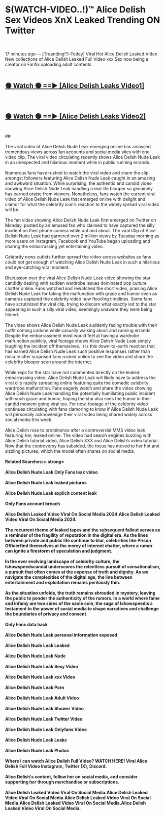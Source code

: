 # $(WATCH-VIDEO..!)™ Alice Delish Sex Videos XnX Leaked Trending ON Twitter<br>
<br>

17 minutes ago — [Treanding!!!~Today] Viral Hot Alice Delish Leaked Video New collections of Alice Delish Leaked Full Video xxx Sex now being a creator on Fanfix uploading adult contents.
<br>
 <br>

##  <a href="https://best2vid.blogspot.com?title=Alice_Delish">🟢 Watch 🟢 ==► [Alice Delish Leaks Video1]</a><br>
  <br>

##  <a href="https://best2vid.blogspot.com?title=Alice_Delish">🟢 Watch 🟢 ==► [Alice Delish Leaks Video2]</a><br>
  <br>
  ##
  <br>
  <br>
The viral video of Alice Delish Nude Leak emerging online has amassed tremendous views across fan accounts and social media sites with one video clip. The viral video circulating recently shows Alice Delish Nude Leak in an unexpected and hilarious moment while in public running errands.
<br><br>
Numerous fans have rushed to watch the viral video and share the clip amongst followers featuring Alice Delish Nude Leak caught in an amusing and awkward situation. While surprising, the authentic and candid video showing Alice Delish Nude Leak handling a real life blooper so genuinely has earned praise from viewers. Nonetheless, fans watch the current viral video of Alice Delish Nude Leak that emerged online with delight and clamor for what the celebrity icon’s reaction to the widely spread viral video will be.
<br><br>
The fan video showing Alice Delish Nude Leak first emerged on Twitter on Monday, posted by an amused fan who claimed to have captured the silly incident on their phone camera while out and about. The viral Clip of Alice Delish Nude Leak had garnered over 2 million views by Tuesday morning as more users on Instagram, Facebook and YouTube began uploading and sharing the embarrassing yet entertaining video.
<br><br>
Celebrity news outlets further spread the video across websites as fans could not get enough of watching Alice Delish Nude Leak in such a hilarious and eye-catching viral moment.
<br><br>
Discussion over the viral Alice Delish Nude Leak video showing the star candidly dealing with sudden wardrobe issues dominated pop culture chatter online. Fans watched and rewatched the short video, praising Alice Delish Nude Leak for taking the malfunction with grace and humor even as cameras captured the celebrity video now flooding timelines. Some fans have scrutinized the viral clip, trying to discern what exactly led to the star appearing in such a silly viral video, seemingly unaware they were being filmed.
<br><br>
The video shows Alice Delish Nude Leak suddenly facing trouble with their outfit coming undone while casually walking about and running errands. Despite the embarrassment most would feel at having a wardrobe malfunction publicly, viral footage shows Alice Delish Nude Leak simply laughing the incident off themselves. It is this down-to-earth reaction that has earned Alice Delish Nude Leak such positive responses rather than ridicule after surprised fans rushed online to see the video and share the celebrity blooper seen around the internet.
<br><br>
While reps for the star have not commented directly on the leaked embarrassing video, Alice Delish Nude Leak will likely have to address the viral clip rapidly spreading online featuring quite the comedic celebrity wardrobe malfunction. Fans eagerly watch and share the video showing Alice Delish Nude Leak handling the potentially humiliating public incident with such grace and humor, hoping the star also sees the humor in their candid moment going viral too. For now, footage of the celebrity video continues circulating with fans clamoring to know if Alice Delish Nude Leak will personally acknowledge their viral video being shared widely across social media this week.
<br><br>
Alice Delish rose to prominence after a controversial MMS video leak featuring her, leaked online. The video had search engines buzzing with Alice Delish tutorial video, Alice Delish XXX and Alice Delish’s video tutorial. Now that the controversy has subsided, the focus has moved to her hot and sizzling pictures, which the model often shares on social media.
<br><br>
<strong>Related Searches:<.strong>
<br><br>
Alice Delish Nude Leak Only Fans leak video
<br><br>
Alice Delish Nude Leak leaked pictures
<br><br>
Alice Delish Nude Leak explicit content leak
<br><br>
Only Fans account breach
<br><br>
Alice Delish Leaked Video Viral On Social Media 2024.Alice Delish Leaked Video Viral On Social Media 2024.
<br><br>
The recurrent theme of leaked tapes and the subsequent fallout serves as a reminder of the fragility of reputation in the digital era. As the lines between private and public life continue to blur, celebrities like Prison Officerfind themselves at the mercy of internet chatter, where a rumor can ignite a firestorm of speculation and judgment.
<br><br>
In the ever evolving landscape of celebrity culture, the Ishowspeedscandal underscores the relentless pursuit of sensationalism, a pursuit that often comes at the expense of truth and dignity. As we navigate the complexities of the digital age, the line between entertainment and exploitation remains perilously thin.
<br><br>
As the situation unfolds, the truth remains shrouded in mystery, leaving the public to ponder the authenticity of the rumors. In a world where fame and infamy are two sides of the same coin, the saga of Ishowspeedis a testament to the power of social media to shape narratives and challenge the boundaries of privacy and consent.
<br><br>
Only Fans data hack
<br><br>
Alice Delish Nude Leak personal information exposed
<br><br>
Alice Delish Nude Leak Leaked
<br><br>
Alice Delish Nude Leak Nude
<br><br>
Alice Delish Nude Leak Sexy Video
<br><br>
Alice Delish Nude Leak xxx Video
<br><br>
Alice Delish Nude Leak Porn
<br><br>
Alice Delish Nude Leak Adult Video
<br><br>
Alice Delish Nude Leak Shower Video
<br><br>
Alice Delish Nude Leak Twitter Video
<br><br>
Alice Delish Nude Leak Onlyfans Video
<br><br>
Alice Delish Nude Leak Leaks
<br><br>
Alice Delish Nude Leak Photos
<br><br>
Where i can watch Alice Delish Full Video? WATCH HERE! Viral Alice Delish Full Video Instagram, Twitter (X), Discord.
<br><br>
Alice Delish's content, follow her on social media, and consider supporting her through merchandise or subscriptions.
<br><br>
Alice Delish Leaked Video Viral On Social Media.Alice Delish Leaked Video Viral On Social Media.Alice Delish Leaked Video Viral On Social Media.Alice Delish Leaked Video Viral On Social Media.Alice Delish Leaked Video Viral On Social Media.